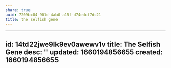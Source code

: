 ```yaml
---
share: true
uuid: 7209bc84-901d-4ab0-a15f-d74edcf7dc21
title: the selfish gene
---
```

---
id: 14td22jwe9lk9ev0awewv1v
title: The Selfish Gene
desc: ''
updated: 1660194856655
created: 1660194856655
---
